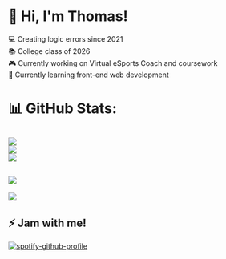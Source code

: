 # 🚀 Hi, I'm Thomas!
💻 Creating logic errors since 2021<br>📚 College class of 2026<br>🎮 Currently working on Virtual eSports Coach and coursework<br>🌱 Currently learning front-end web development
# 📊 GitHub Stats:
![](https://github-readme-stats.vercel.app/api?username=tsa7&theme=transparent&hide_border=false&include_all_commits=true&count_private=true&custom_title=tsa7%27s%20GitHub%20Stats)<br/>
![](https://github-readme-streak-stats.herokuapp.com/?user=tsa7&theme=transparent&hide_border=false)<br/>
![](https://github-readme-stats.vercel.app/api/top-langs/?username=tsa7&theme=transparent&hide_border=false&include_all_commits=true&count_private=true&layout=compact)
---
![](https://github-profile-trophy.vercel.app/?username=tsa7&theme=transparent&no-frame=false&no-bg=true&margin-w=4)
---
[![](https://visitcount.itsvg.in/api?id=tsa7&icon=0&color=1)](https://visitcount.itsvg.in)
## ⚡ Jam with me!
[![spotify-github-profile](https://spotify-github-profile.vercel.app/api/view?uid=eg0o54vfgdcynpacy48818rpt&cover_image=true&theme=natemoo-re&show_offline=true&background_color=121212&interchange=true&bar_color=53b14f&bar_color_cover=true)](https://spotify-github-profile.vercel.app/api/view?uid=eg0o54vfgdcynpacy48818rpt&redirect=true)

